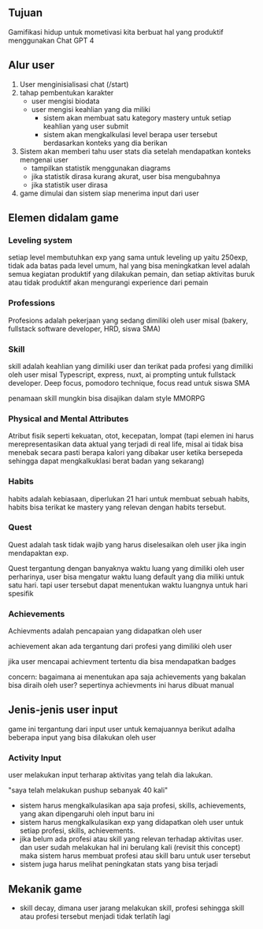 ## Tujuan
Gamifikasi hidup untuk mometivasi kita berbuat hal yang produktif menggunakan Chat GPT 4

## Alur user
1. User menginisialisasi chat (/start)
2. tahap pembentukan karakter
    - user mengisi biodata
    - user mengisi keahlian yang dia miliki
        - sistem akan membuat satu kategory mastery untuk setiap keahlian yang user submit
        - sistem akan mengkalkulasi level berapa user tersebut berdasarkan konteks yang dia berikan
3. Sistem akan memberi tahu user stats dia setelah mendapatkan konteks mengenai user
    - tampilkan statistik  menggunakan diagrams
    - jika statistik dirasa kurang akurat, user bisa mengubahnya 
    - jika statistik user dirasa
4. game dimulai dan sistem siap menerima input dari user

## Elemen didalam game

### Leveling system
setiap level membutuhkan exp yang sama untuk leveling up yaitu 250exp, tidak ada batas pada level umum, hal yang bisa meningkatkan level adalah semua kegiatan produktif yang dilakukan pemain, dan setiap aktivitas buruk atau tidak produktif akan mengurangi experience dari pemain 

### Professions
Profesions adalah pekerjaan yang sedang dimiliki oleh user misal (bakery, fullstack software developer, HRD, siswa SMA)

### Skill
skill adalah keahlian yang dimiliki user dan terikat pada profesi yang dimiliki oleh user 
misal Typescript, express, nuxt, ai prompting untuk fullstack developer. Deep focus, pomodoro technique, focus read untuk siswa SMA

penamaan skill mungkin bisa disajikan dalam style MMORPG

### Physical and Mental Attributes
Atribut fisik seperti kekuatan, otot, kecepatan, lompat (tapi elemen ini harus merepresentasikan data aktual yang terjadi di real life, misal ai tidak bisa menebak secara pasti berapa kalori yang dibakar user ketika bersepeda sehingga dapat mengkalkuklasi berat badan yang sekarang)

### Habits
habits adalah kebiasaan, diperlukan 21 hari untuk membuat sebuah habits, habits bisa terikat ke mastery yang relevan dengan habits tersebut.

### Quest
Quest adalah task tidak wajib yang harus diselesaikan oleh user jika ingin mendapaktan exp.

Quest tergantung dengan banyaknya waktu luang yang dimiliki oleh user perharinya, user bisa mengatur waktu luang default yang dia miliki untuk satu hari. tapi user tersebut dapat menentukan waktu luangnya untuk hari spesifik

### Achievements
Achievments adalah pencapaian yang didapatkan oleh user

achievement akan ada tergantung dari profesi yang dimiliki oleh user

jika user mencapai achievment tertentu dia bisa mendapatkan badges

concern: bagaimana ai menentukan apa saja achievements yang bakalan bisa diraih oleh user?
sepertinya achievments ini harus dibuat manual

## Jenis-jenis user input
game ini tergantung dari input user untuk kemajuannya berikut adalha beberapa input yang bisa dilakukan oleh user

### Activity Input
user melakukan input terharap aktivitas yang telah dia lakukan.

"saya telah melakukan pushup sebanyak 40 kali"

- sistem harus mengkalkulasikan apa saja profesi, skills, achievements, yang akan dipengaruhi oleh input baru ini
- sistem harus mengkalkulasikan exp yang didapatkan oleh user untuk setiap profesi, skills, achievements.
- jika belum ada profesi atau skill  yang relevan terhadap aktivitas user. dan user sudah melakukan hal ini berulang kali (revisit this concept) maka sistem harus membuat profesi atau skill baru untuk user tersebut
- sistem juga harus melihat peningkatan stats yang bisa terjadi

## Mekanik game
- skill decay, dimana user jarang melakukan skill, profesi sehingga skill atau profesi tersebut menjadi tidak terlatih lagi